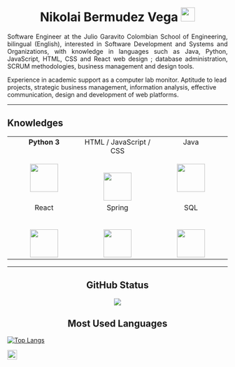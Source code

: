<h1 align="center">Nikolai Bermudez Vega <img height="32px" src="https://cdn.svgporn.com/logos/git-icon.svg"> </h1>
<p  align ="justify"> Software Engineer at the Julio Garavito Colombian School of Engineering, bilingual (English), interested in Software Development and Systems and Organizations, with knowledge in languages such as Java, Python, JavaScript, HTML, CSS and React web design ; database administration, SCRUM methodologies, business management and design tools.

Experience in academic support as a computer lab monitor. Aptitude to lead projects, strategic business management, information analysis, effective communication, design and development of web platforms.</p>

---

<h2 align="left">Knowledges </h2>
<table>
	  <tbody>
		<tr valign="top">
		  <td width="25%" align="center">
			 <span><b>Python 3</b></span><br><br><br>
			<img height="64px" src="https://cdn.svgporn.com/logos/python.svg">
		  </td>
		  <td width="25%" align="center">
			<span>HTML / JavaScript / CSS</span><br><br><br>
			<img height="64px" src="https://qph.fs.quoracdn.net/main-qimg-d9d29e2312ee39bb3f588445edba977f">
		  </td>
		  <td width="25%" align="center">
			<span>Java</span><br><br><br>
			<img height="64px" src="https://cdn.svgporn.com/logos/java.svg">
		  </td>
		  </tr>
		  <td width="25%" align="center">
			<span>React</span><br><br><br>
			<img height="64px" src="https://cdn-icons-png.flaticon.com/512/919/919851.png">
		  </td>
		  <td width="25%" align="center">
			<span>Spring</span><br><br><br>
			<img height="64px" src="https://upload.wikimedia.org/wikipedia/commons/thumb/4/44/Spring_Framework_Logo_2018.svg/1280px-Spring_Framework_Logo_2018.svg.png">
		  </td>
		  <td width="25%" align="center">
			<span>SQL</span><br><br><br>
			<img height="64px" src="https://cdn-icons.flaticon.com/png/512/1602/premium/1602411.png?token=exp=1641884580~hmac=cdd7b954343df4c58b66ef83369173f3">
		  </td>
		</tr>
	  </tbody>
</table>
</p>

<hr>

<h2 align="center"> GitHub Status </h2>


<div align="center">
    <img  src="https://github-readme-stats.vercel.app/api?username=Nikolai9906&show_icons=true")>
</div>

<h2 align="center"> Most Used Languages </h2>

[![Top Langs](https://github-readme-stats.vercel.app/api/top-langs/?username=Nikolai9906)](https://github.com/Nikolai9906/github-readme-stats) 


<p align="center">


</p>

<a href="https://github.com/=Nikolai9906">
  <img align="center" alt="Prashant's Github" width="22px" src="https://cdn.jsdelivr.net/npm/simple-icons@v3/icons/github.svg" />
</a>
